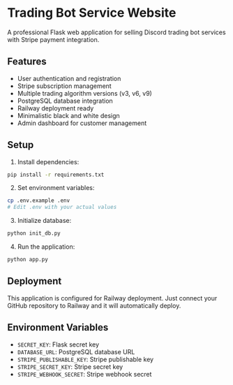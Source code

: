 # Trading Bot Service Website

A professional Flask web application for selling Discord trading bot services with Stripe payment integration.

## Features

- User authentication and registration
- Stripe subscription management
- Multiple trading algorithm versions (v3, v6, v9)
- PostgreSQL database integration
- Railway deployment ready
- Minimalistic black and white design
- Admin dashboard for customer management

## Setup

1. Install dependencies:
```bash
pip install -r requirements.txt
```

2. Set environment variables:
```bash
cp .env.example .env
# Edit .env with your actual values
```

3. Initialize database:
```bash
python init_db.py
```

4. Run the application:
```bash
python app.py
```

## Deployment

This application is configured for Railway deployment. Just connect your GitHub repository to Railway and it will automatically deploy.

## Environment Variables

- `SECRET_KEY`: Flask secret key
- `DATABASE_URL`: PostgreSQL database URL
- `STRIPE_PUBLISHABLE_KEY`: Stripe publishable key
- `STRIPE_SECRET_KEY`: Stripe secret key
- `STRIPE_WEBHOOK_SECRET`: Stripe webhook secret
